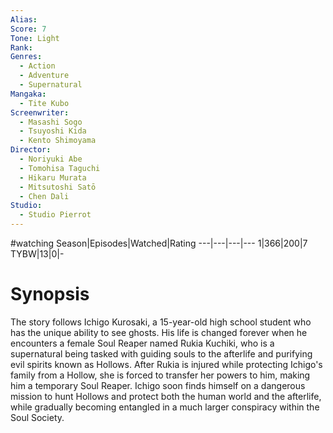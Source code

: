 ```yaml
---
Alias:
Score: 7
Tone: Light
Rank:
Genres:
  - Action
  - Adventure
  - Supernatural
Mangaka:
  - Tite Kubo
Screenwriter:
  - Masashi Sogo
  - Tsuyoshi Kida
  - Kento Shimoyama
Director:
  - Noriyuki Abe
  - Tomohisa Taguchi
  - Hikaru Murata
  - Mitsutoshi Satō
  - Chen Dali
Studio:
  - Studio Pierrot
---
```

#watching
Season|Episodes|Watched|Rating
---|---|---|---
1|366|200|7
TYBW|13|0|-

# Synopsis
The story follows Ichigo Kurosaki, a 15-year-old high school student who has the unique ability to see ghosts. His life is changed forever when he encounters a female Soul Reaper named Rukia Kuchiki, who is a supernatural being tasked with guiding souls to the afterlife and purifying evil spirits known as Hollows. After Rukia is injured while protecting Ichigo's family from a Hollow, she is forced to transfer her powers to him, making him a temporary Soul Reaper. Ichigo soon finds himself on a dangerous mission to hunt Hollows and protect both the human world and the afterlife, while gradually becoming entangled in a much larger conspiracy within the Soul Society.